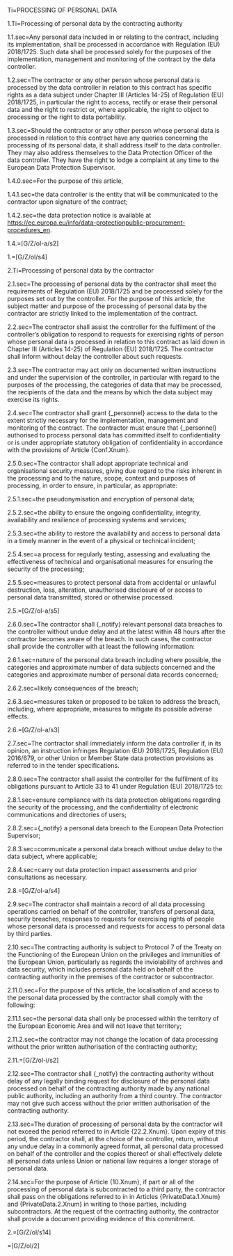 Ti=PROCESSING OF PERSONAL DATA

1.Ti=Processing of personal data by the contracting authority

1.1.sec=Any personal data included in or relating to the contract, including its implementation, shall be processed in accordance with Regulation (EU) 2018/1725. Such data shall be processed solely for the purposes of the implementation, management and monitoring of the contract by the data controller.

1.2.sec=The contractor or any other person whose personal data is processed by the data controller in relation to this contract has specific rights as a data subject under Chapter III (Articles 14-25) of Regulation (EU) 2018/1725, in particular the right to access, rectify or erase their personal data and the right to restrict or, where applicable, the right to object to processing or the right to data portability.

1.3.sec=Should the contractor or any other person whose personal data is processed in relation to this contract have any queries concerning the processing of its personal data, it shall address itself to the data controller. They may also address themselves to the Data Protection Officer of the data controller. They have the right to lodge a complaint at any time to the European Data Protection Supervisor.

1.4.0.sec=For the purpose of this article,

1.4.1.sec=the data controller is the entity that will be communicated to the contractor upon signature of the contract;

1.4.2.sec=the data protection notice is available at https://ec.europa.eu/info/data-protectionpublic-procurement-procedures_en.

1.4.=[G/Z/ol-a/s2]

1.=[G/Z/ol/s4]

2.Ti=Processing of personal data by the contractor

2.1.sec=The processing of personal data by the contractor shall meet the requirements of Regulation (EU) 2018/1725 and be processed solely for the purposes set out by the controller. For the purpose of this article, the subject matter and purpose of the processing of personal data by the contractor are strictly linked to the implementation of the contract.

2.2.sec=The contractor shall assist the controller for the fulfilment of the controller’s obligation to respond to requests for exercising rights of person whose personal data is processed in relation to this contract as laid down in Chapter III (Articles 14-25) of Regulation (EU) 2018/1725. The contractor shall inform without delay the controller about such requests.

2.3.sec=The contractor may act only on documented written instructions and under the supervision of the controller, in particular with regard to the purposes of the processing, the categories of data that may be processed, the recipients of the data and the means by which the data subject may exercise its rights. 

2.4.sec=The contractor shall grant {_personnel} access to the data to the extent strictly necessary for the implementation, management and monitoring of the contract. The contractor must ensure that {_personnel} authorised to process personal data has committed itself to confidentiality or is under appropriate statutory obligation of confidentiality in accordance with the provisions of Article {Conf.Xnum}.

2.5.0.sec=The contractor shall adopt appropriate technical and organisational security measures, giving due regard to the risks inherent in the processing and to the nature, scope, context and purposes of processing, in order to ensure, in particular, as appropriate:

2.5.1.sec=the pseudonymisation and encryption of personal data;

2.5.2.sec=the ability to ensure the ongoing confidentiality, integrity, availability and resilience of processing systems and services;

2.5.3.sec=the ability to restore the availability and access to personal data in a timely manner in the event of a physical or technical incident;

2.5.4.sec=a process for regularly testing, assessing and evaluating the effectiveness of technical and organisational measures for ensuring the security of the processing;

2.5.5.sec=measures to protect personal data from accidental or unlawful destruction, loss, alteration, unauthorised disclosure of or access to personal data transmitted, stored or otherwise processed.

2.5.=[G/Z/ol-a/s5]

2.6.0.sec=The contractor shall {_notify} relevant personal data breaches to the controller without undue delay and at the latest within 48 hours after the contractor becomes aware of the breach. In such cases, the contractor shall provide the controller with at least the following information:

2.6.1.sec=nature of the personal data breach including where possible, the categories and approximate number of data subjects concerned and the categories and approximate number of personal data records concerned;

2.6.2.sec=likely consequences of the breach;

2.6.3.sec=measures taken or proposed to be taken to address the breach, including, where appropriate, measures to mitigate its possible adverse effects.

2.6.=[G/Z/ol-a/s3]

2.7.sec=The contractor shall immediately inform the data controller if, in its opinion, an instruction infringes Regulation (EU) 2018/1725, Regulation (EU) 2016/679, or other Union or Member State data protection provisions as referred to in the tender specifications.

2.8.0.sec=The contractor shall assist the controller for the fulfilment of its obligations pursuant to Article 33 to 41 under Regulation (EU) 2018/1725 to:

2.8.1.sec=ensure compliance with its data protection obligations regarding the security of the processing, and the confidentiality of electronic communications and directories of users;

2.8.2.sec={_notify} a personal data breach to the European Data Protection Supervisor;

2.8.3.sec=communicate a personal data breach without undue delay to the data subject, where applicable;

2.8.4.sec=carry out data protection impact assessments and prior consultations as necessary.

2.8.=[G/Z/ol-a/s4]

2.9.sec=The contractor shall maintain a record of all data processing operations carried on behalf of the controller, transfers of personal data, security breaches, responses to requests for exercising rights of people whose personal data is processed and requests for access to personal data by third parties.

2.10.sec=The contracting authority is subject to Protocol 7 of the Treaty on the Functioning of the European Union on the privileges and immunities of the European Union, particularly as regards the inviolability of archives and data security, which includes personal data held on behalf of the contracting authority in the premises of the contractor or subcontractor. 

2.11.0.sec=For the purpose of this article, the localisation of and access to the personal data processed by the contractor shall comply with the following:

2.11.1.sec=the personal data shall only be processed within the territory of the European Economic Area and will not leave that territory;

2.11.2.sec=the contractor may not change the location of data processing without the prior written authorisation of the contracting authority;

2.11.=[G/Z/ol-i/s2]

2.12.sec=The contractor shall {_notify} the contracting authority without delay of any legally binding request for disclosure of the personal data processed on behalf of the contracting authority made by any national public authority, including an authority from a third country. The contractor may not give such access without the prior written authorisation of the contracting authority.

2.13.sec=The duration of processing of personal data by the contractor will not exceed the period referred to in Article {22.2.Xnum}. Upon expiry of this period, the contractor shall, at the choice of the controller, return, without any undue delay in a commonly agreed format, all personal data processed on behalf of the controller and the copies thereof or shall effectively delete all personal data unless Union or national law requires a longer storage of personal data.

2.14.sec=For the purpose of Article {10.Xnum}, if part or all of the processing of personal data is subcontracted to a third party, the contractor shall pass on the obligations referred to in in Articles {PrivateData.1.Xnum} and {PrivateData.2.Xnum} in writing to those parties, including subcontractors. At the request of the contracting authority, the contractor shall provide a document providing evidence of this commitment.

2.=[G/Z/ol/s14]

=[G/Z/ol/2]